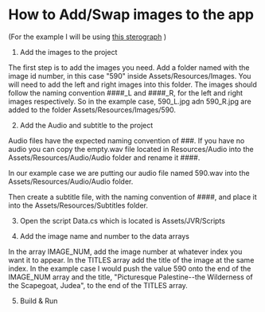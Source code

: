 # How to Add/Swap images to the app

(For the example I will be using [this sterograph](http://dla.library.upenn.edu/dla/holyland/detail.html?id=HOLYLAND_lenkin_590) )

1. Add the images to the project

The first step is to add the images you need. Add a folder named with the image id number, in this case "590" inside Assets/Resources/Images. You will need to add the left and right images into this folder. The images should follow the naming convention ####_L and ####_R, for the left and right images respectively. So in the example case, 590_L.jpg adn 590_R.jpg are added to the folder Assets/Resources/Images/590.

2. Add the Audio and subtitle to the project

Audio files have the expected naming convention of ###. If you have no audio you can copy the empty.wav file located in Resources/Audio into the Assets/Resources/Audio/Audio folder and rename it ####. 

In our example case we are putting our audio file named 590.wav into the Assets/Resources/Audio/Audio folder.

Then create a subtitle file, with the naming convention of ####, and place it into the Assets/Resources/Subtitles folder. 

3. Open the script Data.cs which is located is Assets/JVR/Scripts

4. Add the image name and number to the data arrays

In the array IMAGE_NUM, add the image number at whatever index you want it to appear. In the TITLES array add the title of the image at the same index. In the example case I would push the value 590 onto the end of the IMAGE_NUM array and the title, "Picturesque Palestine--the Wilderness of the Scapegoat, Judea", to the end of the TITLES array.

5. Build & Run

